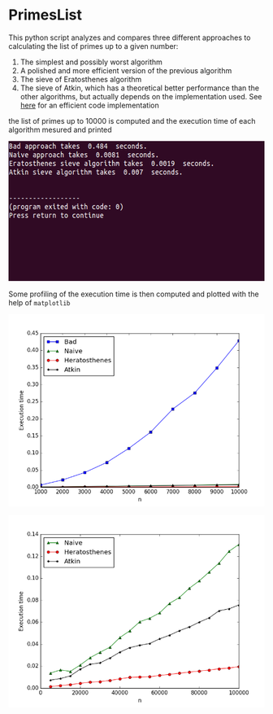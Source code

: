 # PrimesList


This python script analyzes and compares three different approaches to calculating the list of primes up to a given number:

1. The simplest and possibly worst algorithm
2. A polished and more efficient version of the previous algorithm
3. The sieve of Eratosthenes algorithm
4. The sieve of Atkin, which has a theoretical better performance than the other algorithms, but actually depends on the implementation used. See [here](https://web.archive.org/web/20071011180805/http://krenzel.info/static/atkin.py) for an efficient code implementation

the list of primes up to 10000 is computed and the execution time of each algorithm mesured and printed

<p align="center">
  <img width="583" height="275" src="https://github.com/dario-marvin/PrimesList/blob/master/primes_list.png">
</p>

Some profiling of the execution time is then computed and plotted with the help of `matplotlib`

<p align="center">
  <img src="https://github.com/dario-marvin/PrimesList/blob/master/primes_1.png">
</p>

<p align="center">
  <img src="https://github.com/dario-marvin/PrimesList/blob/master/primes_2.png">
</p>
